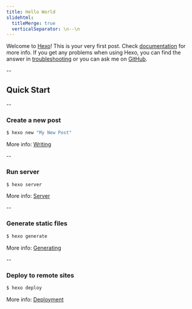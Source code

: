 ```yaml
---
title: Hello World
slidehtml:
  titleMerge: true
  verticalSeparator: \n--\n
---
```

Welcome to [Hexo](https://hexo.io/)! This is your very first post. Check [documentation](https://hexo.io/docs/) for more info. If you get any problems when using Hexo, you can find the answer in [troubleshooting](https://hexo.io/docs/troubleshooting.html) or you can ask me on [GitHub](https://github.com/hexojs/hexo/issues).

--

## Quick Start

--

### Create a new post

``` bash
$ hexo new "My New Post"
```

More info: [Writing](https://hexo.io/docs/writing.html)

--

### Run server

``` bash
$ hexo server
```

More info: [Server](https://hexo.io/docs/server.html)

--

### Generate static files

``` bash
$ hexo generate
```

More info: [Generating](https://hexo.io/docs/generating.html)

--

### Deploy to remote sites

``` bash
$ hexo deploy
```

More info: [Deployment](https://hexo.io/docs/deployment.html)
